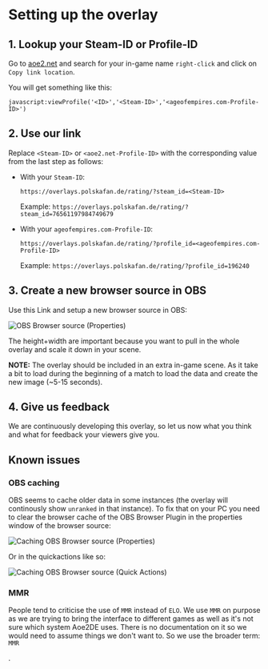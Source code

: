 # Setting up the overlay

## 1. Lookup your Steam-ID or Profile-ID

Go to [aoe2.net](https://aoe2.net/#aoe2de-leaderboard-rm-1v1) and search 
for your in-game name `right-click` and click on `Copy link location`. 

You will get something like this:

`javascript:viewProfile('<ID>','<Steam-ID>','<ageofempires.com-Profile-ID>')`

## 2. Use our link

Replace `<Steam-ID>` or `<aoe2.net-Profile-ID>` with the corresponding 
value from the last step as follows:

* With your `Steam-ID`:

  `https://overlays.polskafan.de/rating/?steam_id=<Steam-ID>`

  Example: `https://overlays.polskafan.de/rating/?steam_id=76561197984749679`

* With your `ageofempires.com-Profile-ID`:

  `https://overlays.polskafan.de/rating/?profile_id=<ageofempires.com-Profile-ID>`
  
  Example: `https://overlays.polskafan.de/rating/?profile_id=196240`

## 3. Create a new browser source in OBS

Use this Link and setup a new browser source in OBS:

![OBS Browser source (Properties)](setup-overlay.png)

The height+width are important because you want to pull in the whole 
overlay and scale it down in your scene.

__NOTE:__ The overlay should be included in an extra in-game scene. 
As it take a bit to load during the beginning of a match to load the
data and create the new image (~5-15 seconds).

## 4. Give us feedback
We are continuously developing this overlay, so let us now what you think
and what for feedback your viewers give you.


## Known issues

### OBS caching
OBS seems to cache older data in some instances (the overlay will continously
show `unranked` in that instance). To fix that on your PC you need
to clear the browser cache of the OBS Browser Plugin in the properties window
of the browser source:

![Caching OBS Browser source (Properties)](fix-caching-problem.png)

Or in the quickactions like so:

![Caching OBS Browser source (Quick Actions)](quickactions-fix-cache.png)

### MMR
People tend to criticise the use of `MMR` instead of `ELO`. We use `MMR` on
purpose as we are trying to bring the interface to different games as well as
it's not sure which system Aoe2DE uses. There is no documentation on it so we
would need to assume things we don't want to. So we use the broader term: `MMR`

.

